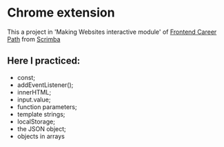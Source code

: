 # Chrome extension
This a project in 'Making Websites interactive module' of [Frontend Career Path](https://github.com/annamourasobral/Frontend-Career-Path) from [Scrimba](https://scrimba.com)

## Here I practiced:
- const;
- addEventListener();
- innerHTML;
- input.value;
- function parameters;
- template strings;
- localStorage;
- the JSON object;
- objects in arrays